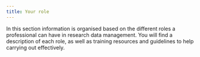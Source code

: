```yaml
---
title: Your role
---
```


In this section information is organised based on the different roles a professional can have in research data management. You will find a description of each role, as well as training resources and guidelines to help carrying out effectively.